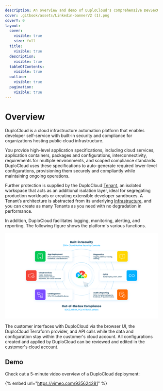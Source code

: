 ```yaml
---
description: An overview and demo of DuploCloud's comprehensive DevSecOps platform
cover: .gitbook/assets/Linkedin-bannerV2 (1).png
coverY: 0
layout:
  cover:
    visible: true
    size: full
  title:
    visible: true
  description:
    visible: true
  tableOfContents:
    visible: true
  outline:
    visible: true
  pagination:
    visible: true
---
```


# Overview

DuploCloud is a cloud infrastructure automation platform that enables developer self-service with built-in security and compliance for organizations hosting public cloud infrastructure.&#x20;

You provide high-level application specifications, including cloud services, application containers, packages and configurations, interconnectivity, requirements for multiple environments, and scoped compliance standards. DuploCloud uses these specifications to auto-generate required lower-level configurations, provisioning them securely and compliantly while maintaining ongoing operations.&#x20;

Further protection is supplied by the DuploCloud [Tenant](welcome-to-duplocloud/application-focussed-interface/duplocloud-common-components/tenant.md), an isolated workspace that acts as an additional isolation layer, ideal for segregating production workloads or creating extensible developer sandboxes. A Tenant’s architecture is abstracted from its underlying [Infrastructure](welcome-to-duplocloud/application-focussed-interface/duplocloud-common-components/infrastructure.md), and you can create as many Tenants as you need with no degradation in performance. &#x20;

In addition, DuploCloud facilitates logging, monitoring, alerting, and reporting. The following figure shows the platform's various functions.

![The DuploCloud Platform Features Diagram](.gitbook/assets/duplocloud-update-illustration-graphics.png)

The customer interfaces with DuploCloud via the browser UI, the DuploCloud Terraform provider, and API calls while the data and configuration stay within the customer's cloud account. All configurations created and applied by DuploCloud can be reviewed and edited in the customer's cloud account.

## Demo

Check out a 5-minute video overview of a DuploCloud deployment:

{% embed url="https://vimeo.com/935624281" %}
